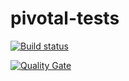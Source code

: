 # pivotal-tests

[![Build status](https://travis-ci.org/AT-06/pivotal-tests.svg?branch=develop)](https://travis-ci.org/AT-06/pivotal-tests) 

[![Quality Gate](https://sonarcloud.io/api/project_badges/measure?project=at-06-pivotal-tests&metric=alert_status)](https://sonarcloud.io/dashboard/index/at-06-pivotal-tests)
